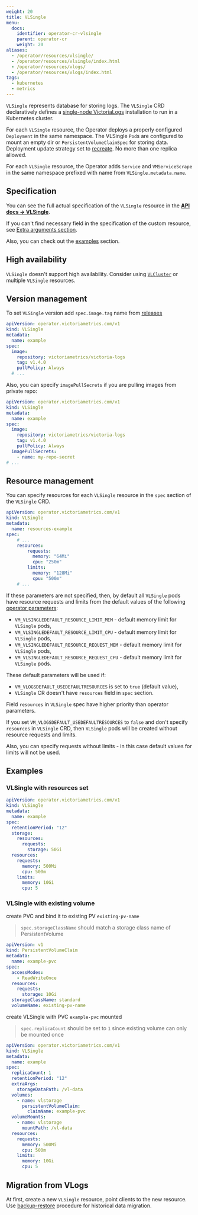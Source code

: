 ```yaml
---
weight: 20
title: VLSingle
menu:
  docs:
    identifier: operator-cr-vlsingle
    parent: operator-cr
    weight: 20
aliases:
  - /operator/resources/vlsingle/
  - /operator/resources/vlsingle/index.html
  - /operator/resources/vlogs/
  - /operator/resources/vlogs/index.html
tags:
  - kubernetes
  - metrics
---
```

`VLSingle` represents database for storing logs.
The `VLSingle` CRD declaratively defines a [single-node VictoriaLogs](https://docs.victoriametrics.com/victorialogs/)
installation to run in a Kubernetes cluster.

For each `VLSingle` resource, the Operator deploys a properly configured `Deployment` in the same namespace.
The VLSingle `Pod`s are configured to mount an empty dir or `PersistentVolumeClaimSpec` for storing data.
Deployment update strategy set to [recreate](https://kubernetes.io/docs/concepts/workloads/controllers/deployment/#recreate-deployment).
No more than one replica allowed.

For each `VLSingle` resource, the Operator adds `Service` and `VMServiceScrape` in the same namespace prefixed with name from `VLSingle.metadata.name`.

## Specification

You can see the full actual specification of the `VLSingle` resource in the **[API docs -> VLSingle](https://docs.victoriametrics.com/operator/api/#vlsingle)**.

If you can't find necessary field in the specification of the custom resource,
see [Extra arguments section](./#extra-arguments).

Also, you can check out the [examples](#examples) section.

## High availability

`VLSingle` doesn't support high availability. Consider using [`VLCluster`](https://docs.victoriametrics.com/operator/resources/vlcluster/) or multiple `VLSingle` resources.

## Version management

To set `VLSingle` version add `spec.image.tag` name from [releases](https://github.com/VictoriaMetrics/VictoriaLogs/releases)

```yaml
apiVersion: operator.victoriametrics.com/v1
kind: VLSingle
metadata:
  name: example
spec:
  image:
    repository: victoriametrics/victoria-logs
    tag: v1.4.0
    pullPolicy: Always
  # ...
```

Also, you can specify `imagePullSecrets` if you are pulling images from private repo:

```yaml
apiVersion: operator.victoriametrics.com/v1
kind: VLSingle
metadata:
  name: example
spec:
  image:
    repository: victoriametrics/victoria-logs
    tag: v1.4.0
    pullPolicy: Always
  imagePullSecrets:
    - name: my-repo-secret
# ...
```

## Resource management

You can specify resources for each `VLSingle` resource in the `spec` section of the `VLSingle` CRD.

```yaml
apiVersion: operator.victoriametrics.com/v1
kind: VLSingle
metadata:
  name: resources-example
spec:
    # ...
    resources:
        requests:
          memory: "64Mi"
          cpu: "250m"
        limits:
          memory: "128Mi"
          cpu: "500m"
    # ...
```

If these parameters are not specified, then,
by default all `VLSingle` pods have resource requests and limits from the default values of the following [operator parameters](https://docs.victoriametrics.com/operator/configuration):

- `VM_VLSINGLEDEFAULT_RESOURCE_LIMIT_MEM` - default memory limit for `VLSingle` pods,
- `VM_VLSINGLEDEFAULT_RESOURCE_LIMIT_CPU` - default memory limit for `VLSingle` pods,
- `VM_VLSINGLEDEFAULT_RESOURCE_REQUEST_MEM` - default memory limit for `VLSingle` pods,
- `VM_VLSINGLEDEFAULT_RESOURCE_REQUEST_CPU` - default memory limit for `VLSingle` pods.

These default parameters will be used if:

- `VM_VLOGSDEFAULT_USEDEFAULTRESOURCES` is set to `true` (default value),
- `VLSingle` CR doesn't have `resources` field in `spec` section.

Field `resources` in `VLSingle` spec have higher priority than operator parameters.

If you set `VM_VLOGSDEFAULT_USEDEFAULTRESOURCES` to `false` and don't specify `resources` in `VLSingle` CRD,
then `VLSingle` pods will be created without resource requests and limits.

Also, you can specify requests without limits - in this case default values for limits will not be used.

## Examples


### VLSingle with resources set

```yaml
apiVersion: operator.victoriametrics.com/v1
kind: VLSingle
metadata:
  name: example
spec:
  retentionPeriod: "12"
  storage:
    resources:
      requests:
        storage: 50Gi
  resources:
    requests:
      memory: 500Mi
      cpu: 500m
    limits:
      memory: 10Gi
      cpu: 5
```

### VLSingle with existing volume

create PVC and bind it to existing PV `existing-pv-name`

> `spec.storageClassName` should match a storage class name of PersistentVolume

```yaml
apiVersion: v1
kind: PersistentVolumeClaim
metadata:
  name: example-pvc
spec:
  accessModes:
    - ReadWriteOnce
  resources:
    requests:
      storage: 10Gi
  storageClassName: standard
  volumeName: existing-pv-name
```

create VLSingle with PVC `example-pvc` mounted

> `spec.replicaCount` should be set to `1` since existing volume can only be mounted once

```yaml
apiVersion: operator.victoriametrics.com/v1
kind: VLSingle
metadata:
  name: example
spec:
  replicaCount: 1
  retentionPeriod: "12"
  extraArgs:
    storageDataPath: /vl-data
  volumes:
    - name: vlstorage
      persistentVolumeClaim:
        claimName: example-pvc
  volumeMounts:
    - name: vlstorage
      mountPath: /vl-data
  resources:
    requests:
      memory: 500Mi
      cpu: 500m
    limits:
      memory: 10Gi
      cpu: 5
```

## Migration from VLogs

 At first, create a new `VLSingle` resource, point clients to the new resource. Use [backup-restore](https://docs.victoriametrics.com/victorialogs/#backup-and-restore) procedure for historical data migration.
